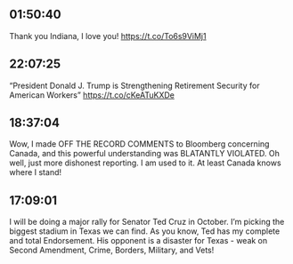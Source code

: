 ## 01:50:40
Thank you Indiana, I love you!
https://t.co/To6s9ViMj1
## 22:07:25
“President Donald J. Trump is Strengthening Retirement Security for American Workers” https://t.co/cKeATuKXDe
## 18:37:04
Wow, I made OFF THE RECORD COMMENTS to Bloomberg concerning Canada, and this powerful understanding was BLATANTLY VIOLATED. Oh well, just more dishonest reporting. I am used to it. At least Canada knows where I stand!
## 17:09:01
I will be doing a major rally for Senator Ted Cruz in October. I’m picking the biggest stadium in Texas we can find. As you know, Ted has my complete and total Endorsement. His opponent is a disaster for Texas - weak on Second Amendment, Crime, Borders, Military, and Vets!
